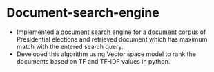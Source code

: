 # Document-search-engine
* Implemented a document search engine for a document corpus of Presidential elections and retrieved document which has maximum match with the entered search query.
* Developed this algorithm using Vector space model to rank the documents based on TF and TF-IDF values in python.
